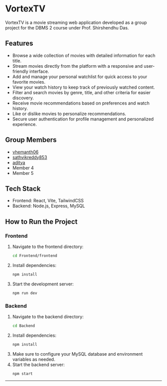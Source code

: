 # VortexTV

VortexTV is a movie streaming web application developed as a group project for the DBMS 2 course under Prof. Shirshendhu Das.

## Features

- Browse a wide collection of movies with detailed information for each title.
- Stream movies directly from the platform with a responsive and user-friendly interface.
- Add and manage your personal watchlist for quick access to your favorite movies.
- View your watch history to keep track of previously watched content.
- Filter and search movies by genre, title, and other criteria for easier discovery.
- Receive movie recommendations based on preferences and watch history.
- Like or dislike movies to personalize recommendations.
- Secure user authentication for profile management and personalized experience.

## Group Members

- [vhemanth06](https://github.com/vhemanth06)
- [sathvikreddy853](https://github.com/sathvikreddy853)
- [aditya](https://github.com/Adityanath-madishetti)
- Member 4
- Member 5

## Tech Stack

- Frontend: React, Vite, TailwindCSS
- Backend: Node.js, Express, MySQL

## How to Run the Project

### Frontend

1. Navigate to the frontend directory:
   ```bash
   cd Frontend/frontend
   ```
2. Install dependencies:
   ```bash
   npm install
   ```
3. Start the development server:
   ```bash
   npm run dev
   ```

### Backend

1. Navigate to the backend directory:
   ```bash
   cd Backend
   ```
2. Install dependencies:
   ```bash
   npm install
   ```
3. Make sure to configure your MySQL database and environment variables as needed.
4. Start the backend server:
   ```bash
   npm start
   ```

---

